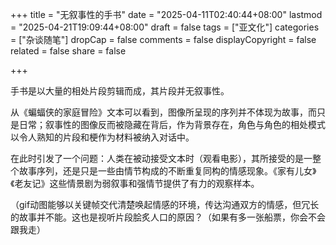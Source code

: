 +++
title = "无叙事性的手书"
date = "2025-04-11T02:40:44+08:00"
lastmod = "2025-04-21T19:09:44+08:00"
draft = false
tags = ["亚文化"]
categories = ["杂谈随笔"]
dropCap = false
comments = false
displayCopyright = false
related = false
share = false

+++

手书是以大量的相处片段剪辑而成，其片段并无叙事性。

从《蝙蝠侠的家庭冒险》文本可以看到，图像所呈现的序列并不体现为故事，而只是日常；叙事性的图像反而被隐藏在背后，作为背景存在，角色与角色的相处模式以令人熟知的片段和梗作为材料被纳入对话中。

在此时引发了一个问题：人类在被动接受文本时（观看电影），其所接受的是一整个故事序列，还是只是一些由情节构成的不断重复同构的情感现象。《家有儿女》《老友记》这些情景剧为弱叙事和强情节提供了有力的观察样本。

（gif动图能够以关键帧交代清楚唤起情感的环境，传达沟通双方的情感，但冗长的故事并不能。这也是视听片段脍炙人口的原因？（如果有多一张船票，你会不会跟我走）

